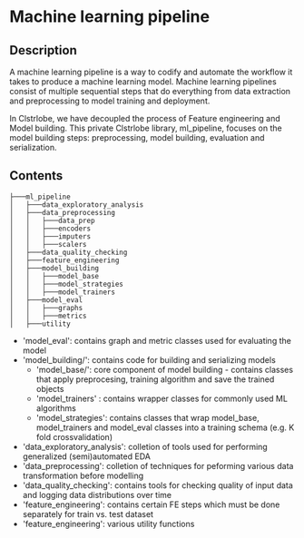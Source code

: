 # Machine learning pipeline

## Description

A machine learning pipeline is a way to codify and automate the workflow it takes to produce a machine learning model. Machine learning pipelines consist of multiple sequential steps that do everything from data extraction and preprocessing to model training and deployment.

In Clstrlobe, we have decoupled the process of Feature engineering and Model building. This private Clstrlobe library, ml_pipeline, focuses on the model building steps: preprocessing, model building, evaluation and serialization.

## Contents

```
├───ml_pipeline
│   ├───data_exploratory_analysis
│   ├───data_preprocessing
│   │   ├───data_prep
│   │   ├───encoders
│   │   ├───imputers
│   │   ├───scalers
│   ├───data_quality_checking
│   ├───feature_engineering
│   ├───model_building
│   │   ├───model_base
│   │   ├───model_strategies
│   │   ├───model_trainers
│   ├───model_eval
│   │   ├───graphs
│   │   ├───metrics
│   ├───utility
```

* 'model_eval': contains graph and metric classes used for evaluating the model
* 'model_building/': contains code for building and serializing models
  * 'model_base/': core component of model building - contains classes that apply preprocesing, training algorithm and save the trained objects
  * 'model_trainers' : contains wrapper classes for commonly used ML algorithms
  * 'model_strategies': contains classes that wrap model_base, model_trainers and model_eval classes into a training schema (e.g. K fold crossvalidation)
* 'data_exploratory_analysis': colletion of tools used for performing generalized (semi)automated EDA
* 'data_preprocessing': colletion of techniques for peforming various data transformation before modelling
* 'data_quality_checking': contains tools for checking quality of input data and logging data distributions over time
* 'feature_engineering': contains certain FE steps which must be done separately for train vs. test dataset 
* 'feature_engineering': various utility functions





